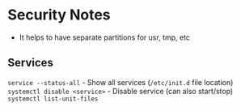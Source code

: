 # Security Notes

- It helps to have separate partitions for usr, tmp, etc


## Services

`service --status-all` - Show all services (`/etc/init.d` file location)
`systemctl disable <service>` - Disable service (can also start/stop)
`systemctl list-unit-files`
